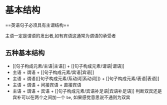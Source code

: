 # 基本结构
==英语句子必须具有主谓结构==

主语一定是谓语的发出者,如有宾语这通常为谓语的承受者

## 五种基本结构
- [[句子构成元素/主语|主语]] + [[句子构成元素/谓语|谓语]]
- 主语 + 谓语 + [[句子构成元素/宾语|宾语]]
- 主语 + 谓语([[句子构成元素/系动词|系动词]]) + [[句子构成元素/表语|表语]]
- 主语 + 谓语 + 间接宾语 + 直接宾语
- 主语 + 谓语 + 宾语 + [[句子构成元素/宾语补足语|宾语补足语]]
	判断双宾还是宾补可以在两个之间加一个 `be`, 如果感觉意思说不通则为双宾 